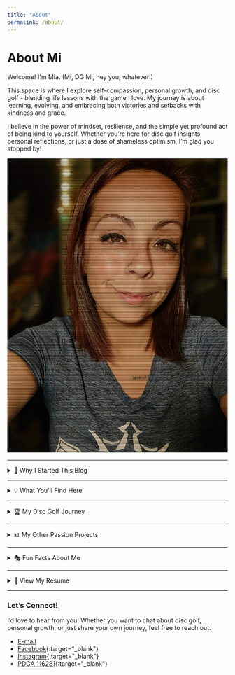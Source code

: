 ```yaml
---
title: "About"
permalink: /about/
---
```


# About Mi

Welcome! I'm Mia. (Mi, DG Mi, hey you, whatever!) 

This space is where I explore self-compassion, personal growth, and disc golf - blending life lessons with the game I love. My journey is about learning, evolving, and embracing both victories and setbacks with kindness and grace.

I believe in the power of mindset, resilience, and the simple yet profound act of being kind to yourself. Whether you’re here for disc golf insights, personal reflections, or just a dose of shameless optimism, I’m glad you stopped by!

![Mia - the author of this site](assets/images/Mi-Digital.jpg)

---

<details> 
<summary>🌱 Why I Started This Blog</summary>
<h2>Why I Started This Blog</h2>
For most of my life, I’ve been on a path of constant growth — sometimes intentional, sometimes chaotic. I’ve learned that <b>self-compassion is the foundation for progress</b>, and I wanted a space to share that journey.<br>
<br>
Disc golf has become a huge part of my life, not just as a sport but as a mirror for self-improvement. Through every throw, win, and misstep, I see reflections of persistence, self-doubt, and the power of showing up for myself.<br>
<br>
This blog is a place to document those lessons, offer encouragement, and remind anyone reading that growth is never linear—but it’s always worth it.<br>
</details>

---

<details> 
<summary>💡 What You'll Find Here</summary>
<h2>What You'll Find Here</h2>
<ul>
 <li><b>Personal reflections</b> on self-worth, resilience, and overcoming setbacks</li>
 <li><b>Disc golf tournament experiences</b> and lessons learned on and off the course</li> 
 <li><b>Snapshots of my journey</b>, including struggles, breakthroughs, and everything in between</li> 
</ul>
</details>

---

<details> 
<summary>🏆 My Disc Golf Journey</summary>
<h2>My Disc Golf Journey</h2>
I’ve been competing in professional tournaments the past few years, constantly pushing myself to <i>play the course, not the competition</i> — though that’s easier said than done!<br>
<br>
My goal is rarely to win (though, let’s be honest, that’s nice too 🥹), but to become the best version of myself through the sport. Disc golf has taught me patience, adaptability, and how to stay present.<br>
<br>
I also track my disc golf progress meticulously, from tournament milestones to the exact lifespan of my discs. (Yes, spreadsheets are my love language. 🖤📊)
</details>

---

<details> 
<summary>📊 My Other Passion Projects</summary> 
<h2>My Other Passion Projects</h2>
Outside of disc golf, I love <i>tracking random data</i> and creating structured ways to measure growth. My <b>"Year of 36"</b> project is one of my biggest undertakings—an annual reflection and goal-setting system inspired by Groundhog Day Resolutions.<br>
<br>
I've always got some ideas and new things I'd like to try up my sleeve...
</details>

---

<details>
<summary>🎭 Fun Facts About Me</summary>
<h2>Fun Facts About Me</h2> 
<ul>
<li><b>Favorite disc golf course</b>? Mmm, this one's always up in the air. I'm never mad about making the trek to play <a href="https://udisc.com/courses/lindsey-park-dgc-dogwood-yellow-Xv7q">Dogwood</a> or <a href="https://udisc.com/courses/brazos-park-east-the-b-east-uzjl">The Beast</a>.</li>  
<li><b>Most humbling tournament moment?</b> Ha - I could probably make a whole post on these alone. #StayHumble</li>
<li><b>>Biggest lesson learned this year?</b> Compassion starts with yourself.</li>
<li><b>I love:</b> Skull designs, deep conversations, and breaking limiting beliefs.</li>
</ul>
</details>

---

<details> 
<summary>📄 View My Resume</summary>
<h2>View My Resume</h2>
<a href="https://meeeyuh.github.io/assets/files/Resume-Mia-Lofton.pdf" download>Download My Resume</a>
</details>

---

### Let’s Connect!

I’d love to hear from you! Whether you want to chat about disc golf, personal growth, or just share your own journey, feel free to reach out.

- [E-mail](mailto:dgmi116281@gmail.com)
- [Facebook](https://www.facebook.com/dgmi116281){:target="_blank"}
- [Instagram](https://www.instagram.com/dgmi_/){:target="_blank"}
- [PDGA 116281](https://www.pdga.com/player/116281){:target="_blank"}
